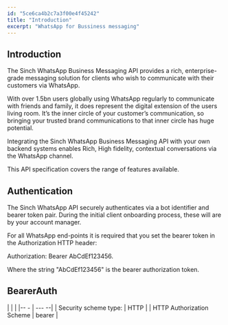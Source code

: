 ```yaml
---
id: "5ce6ca4b2c7a3f00e4f45242"
title: "Introduction"
excerpt: "WhatsApp for Bussiness messaging"
---
```

## Introduction
The Sinch WhatsApp Business Messaging API provides a rich, enterprise-grade messaging solution for clients who wish to communicate with their customers via WhatsApp.

With over 1.5bn users globally using WhatsApp regularly to communicate with friends and family, it does represent the digital extension of the users living room. It’s the inner circle of your customer’s communication, so bringing your trusted brand communications to that inner circle has huge potential.

Integrating the Sinch WhatsApp Business Messaging API with your own backend systems enables Rich, High fidelity, contextual conversations via the WhatsApp channel.

This API specification covers the range of features available.

## Authentication
The Sinch WhatsApp API securely authenticates via a bot identifier and bearer token pair. During the initial client onboarding process, these will are by your account manager.

For all WhatsApp end-points it is required that you set the bearer token in the Authorization HTTP header:

Authorization: Bearer AbCdEf123456. 

Where the string "AbCdEf123456" is the bearer authorization token.

## BearerAuth

|                           |        |
|-- -                       | ---  --|
| Security scheme type:     | HTTP   |
| HTTP Authorization Scheme | bearer |